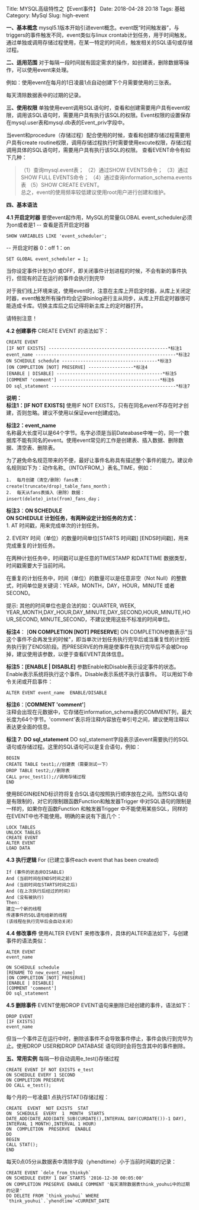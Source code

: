 Title: MYSQL高级特性之【Event事件】
Date: 2018-04-28 20:18
Tags: 基础
Category: MySql
Slug: high-event


**一、基本概念** mysql5.1版本开始引进event概念。event既“时间触发器”，与triggers的事件触发不同，event类似与linux crontab计划任务，用于时间触发。通过单独或调用存储过程使用，在某一特定的时间点，触发相关的SQL语句或存储过程。

**二、适用范围** 对于每隔一段时间就有固定需求的操作，如创建表，删除数据等操作，可以使用event来处理。

例如：使用event在每月的1日凌晨1点自动创建下个月需要使用的三张表。

  每天清除数据表中的过期的记录。

**三、使用权限** 单独使用event调用SQL语句时，查看和创建需要用户具有event权限，调用该SQL语句时，需要用户具有执行该SQL的权限。Event权限的设置保存在mysql.user表和mysql.db表的Event_priv字段中。

当event和procedure（存储过程）配合使用的时候，查看和创建存储过程需要用户具有create routine权限，调用存储过程执行时需要使用excute权限，存储过程调用具体的SQL语句时，需要用户具有执行该SQL的权限。
查看EVENT命令有如下几种：
>（1）查询mysql.event表；
（2）通过SHOW EVENTS命令；
（3）通过SHOW FULL EVENTS命令；
（4）通过查询information_schema.events表
（5）SHOW CREATE EVENT。  
   总之，event的使用频率较低建议使用root用户进行创建和维护。

**四、基本语法**

**4.1 开启定时器** 要使event起作用，MySQL的常量GLOBAL event_scheduler必须为on或者是1
-- 查看是否开启定时器

```
SHOW VARIABLES LIKE 'event_scheduler';
```
-- 开启定时器 0：off 1：on 

```
SET GLOBAL event_scheduler = 1; 
```
当你设定事件计划为0 或OFF，即关闭事件计划进程的时候，不会有新的事件执行，但现有的正在运行的事件会执行到完毕

对于我们线上环境来说，使用event时，注意在主库上开启定时器，从库上关闭定时器，event触发所有操作均会记录binlog进行主从同步，从库上开启定时器很可能造成卡库。切换主库后之后记得将新主库上的定时器打开。

请特别注意！

**4.2 创建事件** CREATE EVENT 的语法如下：
```
CREATE EVENT
[IF NOT EXISTS] ---------------------------------------------*标注1
event_name -----------------------------------------------------*标注2
ON SCHEDULE schedule ------------------------------------*标注3 
[ON COMPLETION [NOT] PRESERVE] -----------------*标注4
[ENABLE | DISABLE] ----------------------------------------*标注5 
[COMMENT 'comment'] --------------------------------------*标注6 
DO sql_statement -----------------------------------------------*标注7
```
**说明：**  
**标注1：[IF NOT EXISTS]**
使用IF NOT EXISTS，只有在同名event不存在时才创建，否则忽略。建议不使用以保证event创建成功。

**标注2：event_name**  
名称最大长度可以是64个字节。名字必须是当前Dateabase中唯一的，同一个数据库不能有同名的event。使用event常见的工作是创建表、插入数据、删除数据、清空表、删除表。

为了避免命名规范带来的不便，最好让事件名称具有描述整个事件的能力。建议命名规则如下为：动作名称_（INTO/FROM_）表名_TIME，例如：
```
1.  每月创建（清空/删除）fans表：  
create(truncate/drop)_table_fans_month；
2.  每天从fans表插入（删除）数据： 
insert(delete)_into(from)_fans_day；
```
**标注3**：**ON SCHEDULE**  
**ON SCHEDULE 计划任务，有两种设定计划任务的方式：**  
1\. AT 时间戳，用来完成单次的计划任务。

2\. EVERY 时间（单位）的数量时间单位[STARTS 时间戳] [ENDS时间戳]，用来完成重复的计划任务。

在两种计划任务中，时间戳可以是任意的TIMESTAMP 和DATETIME 数据类型，时间戳需要大于当前时间。

在重复的计划任务中，时间（单位）的数量可以是任意非空（Not Null）的整数式，时间单位是关键词：YEAR，MONTH，DAY，HOUR，MINUTE 或者SECOND。

提示: 其他的时间单位也是合法的如：QUARTER, WEEK, YEAR_MONTH,DAY_HOUR,DAY_MINUTE,DAY_SECOND,HOUR_MINUTE,HOUR_SECOND, MINUTE_SECOND，不建议使用这些不标准的时间单位。

**标注4**： [**ON COMPLETION [NOT] PRESERVE**] 
ON COMPLETION参数表示"当这个事件不会再发生的时候"，即当单次计划任务执行完毕后或当重复性的计划任务执行到了ENDS阶段。而PRESERVE的作用是使事件在执行完毕后不会被Drop掉，建议使用该参数，以便于查看EVENT具体信息。

**标注5：[ENABLE | DISABLE]**
参数Enable和Disable表示设定事件的状态。Enable表示系统将执行这个事件。Disable表示系统不执行该事件。
可以用如下命令关闭或开启事件：
```
ALTER EVENT event_name  ENABLE/DISABLE
```
**标注6**：[**COMMENT 'comment'**]  
注释会出现在元数据中，它存储在information_schema表的COMMENT列，最大长度为64个字节。'comment'表示将注释内容放在单引号之间，建议使用注释以表达更全面的信息。

**标注 7**: **DO sql_statement** 
DO sql_statement字段表示该event需要执行的SQL语句或存储过程。这里的SQL语句可以是复合语句，例如：
```
BEGIN
CREATE TABLE test1;//创建表（需要测试一下）
DROP TABLE test2;//删除表
CALL proc_test1();//调用存储过程
END
```
使用BEGIN和END标识符将复合SQL语句按照执行顺序放在之间。当然SQL语句是有限制的，对它的限制跟函数Function和触发器Trigger 中对SQL语句的限制是一样的，如果你在函数Function 和触发器Trigger 中不能使用某些SQL，同样的在EVENT中也不能使用。明确的来说有下面几个：
```
LOCK TABLES
UNLOCK TABLES
CREATE EVENT
ALTER EVENT
LOAD DATA
```
**4.3  执行逻辑** For (已建立事件each event that has been created)
```
If (事件的状态非DISABLE)
And (当前时间在ENDS时间之前)
And (当前时间在STARTS时间之后)
And (在上次执行后经过的时间)
And (没有被执行)
Then:
建立一个新的线程
传递事件的SQL语句给新的线程
(该线程在执行完毕后会自动关闭)
```
**4.4 修改事件** 使用ALTER EVENT 来修改事件，具体的ALTER语法如下，与创建事件的语法类似：
```
ALTER EVENT
event_name

ON SCHEDULE schedule
[RENAME TO new_event_name]
[ON COMPLETION [NOT] PRESERVE]
[ENABLE | DISABLE]
[COMMENT 'comment']
DO sql_statement
```
**4.5 删除事件** EVENT使用DROP EVENT语句来删除已经创建的事件，语法如下：
```
DROP EVENT
[IF EXISTS]
event_name
```
但当一个事件正在运行中时，删除该事件不会导致事件停止，事件会执行到完毕为止。使用DROP USER和DROP DATABASE 语句同时会将包含其中的事件删除。

**五、常用实例** 每隔一秒自动调用e_test()存储过程

```
CREATE EVENT IF NOT EXISTS e_test
ON SCHEDULE EVERY 1 SECOND
ON COMPLETION PRESERVE
DO CALL e_test();
```
每个月的一号凌晨1 点执行STAT()存储过程：

```
CREATE  EVENT  NOT EXISTS  STAT
ON  SCHEDULE  EVERY  1  MONTH  STARTS DATE_ADD(DATE_ADD(DATE_SUB(CURDATE(),INTERVAL DAY(CURDATE())-1 DAY), INTERVAL 1 MONTH),INTERVAL 1 HOUR)
ON  COMPLETION  PRESERVE  ENABLE
DO
BEGIN
CALL STAT();
END
```
每天0点05分从数据表中清除字段（yhendtime）小于当前时间戳的记录：

```
CREATE EVENT `dele_from_thinkyh` 
ON SCHEDULE EVERY 1 DAY STARTS '2016-12-30 00:05:00' 
ON COMPLETION PRESERVE ENABLE COMMENT '每天清除数据表think_youhui中的过期的记录' 
DO DELETE FROM `think_youhui` WHERE `think_youhui`.`yhendtime`<CURRENT_DATE
```
